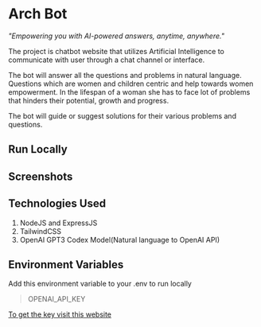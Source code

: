 # Arch Bot

_"Empowering you with AI-powered answers, anytime, anywhere."_

The project is chatbot website that utilizes Artificial Intelligence to communicate with user through a chat channel or interface.

The bot will answer all the questions and problems in natural language. Questions which are women and children centric and help towards women empowerment. In the lifespan of a woman she has to face lot of problems that hinders their potential, growth and progress.

The bot will guide or suggest solutions for their various problems and questions.

## Run Locally

## Screenshots

## Technologies Used

1. NodeJS and ExpressJS
2. TailwindCSS
3. OpenAI GPT3 Codex Model(Natural language to OpenAI API)

## Environment Variables

Add this environment variable to your .env to run locally

> OPENAI_API_KEY

[To get the key visit this website](https://beta.openai.com/)
